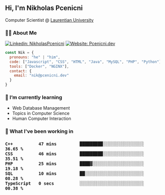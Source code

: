 <h2>Hi, I'm Nikholas Pcenicni</h2>
<p>
  Computer Scientist @ <a href="https://laurentian.ca/">Laurentian University</a><br>
</p>

<h3>🧑🏻 About Me</h3>

[![Linkedin: NikholasPcenicni](https://img.shields.io/badge/-NikholasPcenicni-blue?style=flat-square&logo=Linkedin&logoColor=white&link=https://www.linkedin.com/in/nikholaspcenicni/)](https://www.linkedin.com/in/nikholaspcenicni/)
[![Website: Pcenicni.dev](https://img.shields.io/badge/Pcenicni.dev-000000?style=flat-square&logo=About.me&logoColor=white&link=https://www.pcenicni.dev/)](https://www.pcenicni.dev/)


```javascript
const Nik = {
  pronouns: "he" | "him",
  code: ["Javascript", "CSS", "HTML", "Java", "MySQL", "PHP", "Python"],
  tools: ["Docker", "NGINX"],
  contact: {
    email: "nik@pcenicni.dev"
  } 
}
```

<h3>🌱 I’m currently learning</h3>
<ul>
  <li>Web Database Management</li>
  <li>Topics in Computer Science</li>
  <li>Human Computer Interaction</li>
 </ul>

<h3>🔨 What I've been working in<h3>

<!--START_SECTION:waka-->

```text
C++          47 mins         █████████░░░░░░░░░░░░░░░░   36.65 %
CSS          46 mins         █████████░░░░░░░░░░░░░░░░   35.51 %
PHP          25 mins         ████▓░░░░░░░░░░░░░░░░░░░░   19.18 %
SQL          10 mins         ██░░░░░░░░░░░░░░░░░░░░░░░   08.28 %
TypeScript   0 secs          ░░░░░░░░░░░░░░░░░░░░░░░░░   00.38 %
```

<!--END_SECTION:waka-->
  
  
  <!--
**nikpcenicni/nikpcenicni** is a ✨ _special_ ✨ repository because its `README.md` (this file) appears on your GitHub profile.

Here are some ideas to get you started:

- 🔭 I’m currently working on ...
- 👯 I’m looking to collaborate on ...
- 🤔 I’m looking for help with ...
- 💬 Ask me about ...
- 📫 How to reach me: ...
- ⚡ Fun fact: ...
-->
